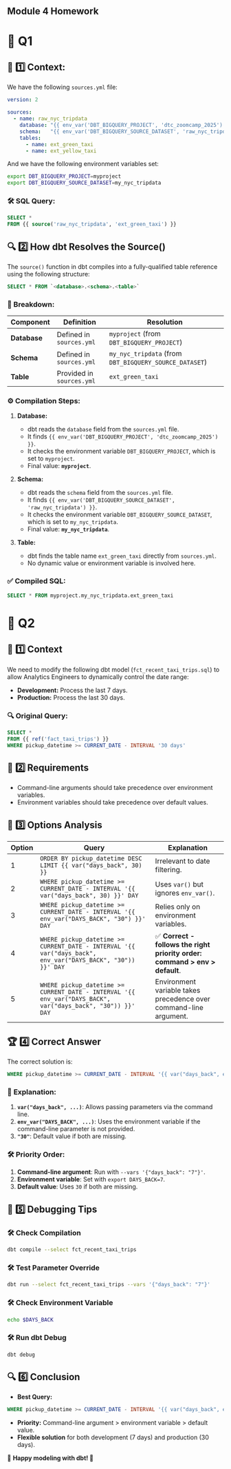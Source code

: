 ## Module 4 Homework

# 📖 Q1

## 🧠 1️⃣ Context:

We have the following `sources.yml` file:

```yaml
version: 2

sources:
  - name: raw_nyc_tripdata
    database: "{{ env_var('DBT_BIGQUERY_PROJECT', 'dtc_zoomcamp_2025') }}"
    schema:   "{{ env_var('DBT_BIGQUERY_SOURCE_DATASET', 'raw_nyc_tripdata') }}"
    tables:
      - name: ext_green_taxi
      - name: ext_yellow_taxi
```

And we have the following environment variables set:

```bash
export DBT_BIGQUERY_PROJECT=myproject
export DBT_BIGQUERY_SOURCE_DATASET=my_nyc_tripdata
```

### 🛠️ SQL Query:

```sql
SELECT *
FROM {{ source('raw_nyc_tripdata', 'ext_green_taxi') }}
```

## 🔍 2️⃣ How dbt Resolves the Source()

The `source()` function in dbt compiles into a fully-qualified table reference using the following structure:

```sql
SELECT * FROM `<database>.<schema>.<table>`
```

### 📜 Breakdown:

| Component | Definition              | Resolution              |
|-----------|-------------------------|--------------------------|
| **Database** | Defined in `sources.yml` | `myproject` (from `DBT_BIGQUERY_PROJECT`) |
| **Schema**   | Defined in `sources.yml` | `my_nyc_tripdata` (from `DBT_BIGQUERY_SOURCE_DATASET`) |
| **Table**    | Provided in `sources.yml` | `ext_green_taxi`           |

### ⚙️ Compilation Steps:

1. **Database:**
   - dbt reads the `database` field from the `sources.yml` file.
   - It finds `{{ env_var('DBT_BIGQUERY_PROJECT', 'dtc_zoomcamp_2025') }}`.
   - It checks the environment variable `DBT_BIGQUERY_PROJECT`, which is set to `myproject`.
   - Final value: **`myproject`**.

2. **Schema:**
   - dbt reads the `schema` field from the `sources.yml` file.
   - It finds `{{ env_var('DBT_BIGQUERY_SOURCE_DATASET', 'raw_nyc_tripdata') }}`.
   - It checks the environment variable `DBT_BIGQUERY_SOURCE_DATASET`, which is set to `my_nyc_tripdata`.
   - Final value: **`my_nyc_tripdata`**.

3. **Table:**
   - dbt finds the table name `ext_green_taxi` directly from `sources.yml`.
   - No dynamic value or environment variable is involved here.

### ✅ Compiled SQL:

```sql
SELECT * FROM myproject.my_nyc_tripdata.ext_green_taxi
```

# 📖 Q2
## 🧠 1️⃣ Context

We need to modify the following dbt model (`fct_recent_taxi_trips.sql`) to allow Analytics Engineers to dynamically control the date range:

- **Development:** Process the last 7 days.
- **Production:** Process the last 30 days.

### 🔍 Original Query:

```sql
SELECT *
FROM {{ ref('fact_taxi_trips') }}
WHERE pickup_datetime >= CURRENT_DATE - INTERVAL '30 days'
```

## 🎯 2️⃣ Requirements

- Command-line arguments should take precedence over environment variables.
- Environment variables should take precedence over default values.

## 🚀 3️⃣ Options Analysis

| **Option** | **Query** | **Explanation** |
|------------|----------|-----------------|
| 1 | `ORDER BY pickup_datetime DESC LIMIT {{ var("days_back", 30) }}` | Irrelevant to date filtering. |
| 2 | `WHERE pickup_datetime >= CURRENT_DATE - INTERVAL '{{ var("days_back", 30) }}' DAY` | Uses `var()` but ignores `env_var()`. |
| 3 | `WHERE pickup_datetime >= CURRENT_DATE - INTERVAL '{{ env_var("DAYS_BACK", "30") }}' DAY` | Relies only on environment variables. |
| 4 | `WHERE pickup_datetime >= CURRENT_DATE - INTERVAL '{{ var("days_back", env_var("DAYS_BACK", "30")) }}' DAY` | ✅ **Correct - follows the right priority order: command > env > default**. |
| 5 | `WHERE pickup_datetime >= CURRENT_DATE - INTERVAL '{{ env_var("DAYS_BACK", var("days_back", "30")) }}' DAY` | Environment variable takes precedence over command-line argument. |


## 🏆 4️⃣ Correct Answer

The correct solution is:

```sql
WHERE pickup_datetime >= CURRENT_DATE - INTERVAL '{{ var("days_back", env_var("DAYS_BACK", "30")) }}' DAY
```

### 🧠 **Explanation:**
1. **`var("days_back", ...)`**: Allows passing parameters via the command line.
2. **`env_var("DAYS_BACK", ...)`**: Uses the environment variable if the command-line parameter is not provided.
3. **`"30"`**: Default value if both are missing.

### 🛠️ **Priority Order:**
1. **Command-line argument**: Run with `--vars '{"days_back": "7"}'`.
2. **Environment variable**: Set with `export DAYS_BACK=7`.
3. **Default value**: Uses `30` if both are missing.

## 🧪 5️⃣ Debugging Tips

### 🛠️ **Check Compilation**
```bash
dbt compile --select fct_recent_taxi_trips
```

### 🛠️ **Test Parameter Override**
```bash
dbt run --select fct_recent_taxi_trips --vars '{"days_back": "7"}'
```

### 🛠️ **Check Environment Variable**
```bash
echo $DAYS_BACK
```

### 🛠️ **Run dbt Debug**
```bash
dbt debug
```

## 🔍 6️⃣ Conclusion

- **Best Query:**

```sql
WHERE pickup_datetime >= CURRENT_DATE - INTERVAL '{{ var("days_back", env_var("DAYS_BACK", "30")) }}' DAY
```

- **Priority:** Command-line argument > environment variable > default value.
- **Flexible solution** for both development (7 days) and production (30 days).

🎯 **Happy modeling with dbt! 🚀**

